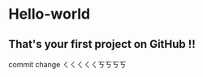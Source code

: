 # Hello-world
That's your first project on GitHub !!
-----------------------------------------------
commit change
ㄑㄑㄑㄑㄑㄎㄎㄎㄎ
